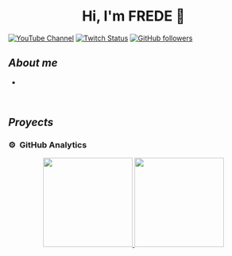 <div align="center">
<h1 align="center">Hi, I'm FREDE</a> 👋</h1>
</div>
<!-- <img src=""> -->

[![YouTube Channel](https://img.shields.io/youtube/channel/subscribers/UCrPMnHtZhv14JJ_sFjerRQg)](https://www.youtube.com/@thefredexx)
[![Twitch Status](https://img.shields.io/twitch/status/TheFredexx?style=social)](https://www.twitch.tv/TheFredexx)
[![GitHub followers](https://img.shields.io/github/followers/Frede02x?style=social)](https://github.com/Frede02x)

## *About me*

- 
<br>

## *Proyects*
<!--
<table>
<tr>
<td width="50%">
<h3 align="center"></h3>
<div align="center">
<a href=""><img src="" width="400" alt=""></a>
<p>
<a href="">
<img src="">
</a>
<a href="">
<img src="">
</a>
</p>
<p></p>
</div>
                                                                                      
</td>

<td width="50%">
               <br>
<h3 align="center"></h3>
<div align="center">                                       
<a href=""><img src="" width="400" alt=""></a>
<br>
<p>
<a href="" target="_blank">
<img src="">
</a>
<a href="" target="_blank">
<img src="">
</a>
</p>
</p></p>
</div>                                                             
</table>                                                                                 
</div>
<br> -->

### ⚙️ &nbsp;GitHub Analytics

<p align="center">
<a href="https://github.com/Frede02x">
  <img height="180em" src="https://github-readme-stats-eight-theta.vercel.app/api?username=Frede02x&show_icons=true&theme=algolia&include_all_commits=true&count_private=true"/>
  <img height="180em" src="https://github-readme-stats-eight-theta.vercel.app/api/top-langs/?username=Frede02x&layout=compact&langs_count=8&theme=algolia"/>
</a>
</p>
